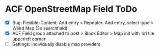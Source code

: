 ACF OpenStreetMap Field ToDo
============================

 - [x] Bug: Flexible-Content: Add entry > Repeater: Add entry, select type > Weird Map (3x searchfield)
 - [x] ACF Field group attached to post > Block Editor > Map init with 1x1 tile upperleft corner
 - [ ] Settings: individually disable map providers
